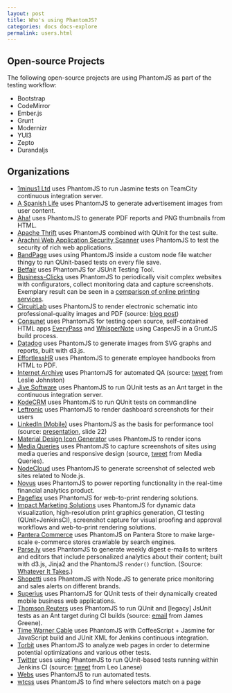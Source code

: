 ```yaml
---
layout: post
title: Who's using PhantomJS?
categories: docs docs-explore
permalink: users.html
---
```


## Open-source Projects

The following open-source projects are using PhantomJS as part of the testing workflow:

* Bootstrap
* CodeMirror
* Ember.js
* Grunt
* Modernizr
* YUI3
* Zepto
* Durandaljs

## Organizations

* [1minus1 Ltd](http://1minus1.com) uses PhantomJS to run Jasmine tests on TeamCity continuous integration server.
* [A Spanish Life](http://aspanishlife.com) uses PhantomJS to generate advertisement images from user content.
* [Aha!](http://www.aha.io) uses PhantomJS to generate PDF reports and PNG thumbnails from HTML.
* [Apache Thrift](http://thrift.apache.org) uses PhantomJS combined with QUnit for the test suite.
* [Arachni Web Application Security Scanner](http://www.arachni-scanner.com/) uses PhantomJS to test the security of rich web applications.
* [BandPage](http://www.bandpage.com) uses using PhantomJS inside a custom node file watcher thingy to run QUnit-based tests on every file save.
* [Betfair](http://betfair.com) uses PhantomJS for JSUnit Testing Tool.
* [Business-Clicks](http://www.business-clicks.de) uses PhantomJS to periodically visit complex websites with configurators, collect monitoring data and capture screenshots. Exemplary result can be seen in a [comparison of online printing services](http://www.business-clicks.de/preisvergleich-druckprodukte).
* [CircuitLab](http://circuitlab.com) uses PhantomJS to render electronic schematic into professional-quality images and PDF (source: [blog post](https://www.circuitlab.com/blog/2012/06/20/rendering-16_000-schematics-in-the-cloud-with-rabbitmq-and/))
* [Consunet](https://consunet.com.au) uses PhantomJS for testing open source, self-contained HTML apps [EveryPass](https://consunet.com.au/products/everypass/) and [WhisperNote](https://consunet.com.au/products/whispernote/) using CasperJS in a GruntJS build process.
* [Datadog](http://www.datadoghq.com) uses PhantomJS to generate images from SVG graphs and reports, built with d3.js.
* [EffortlessHR](http://www.effortlesshr.com/) uses PhantomJS to generate employee handbooks from HTML to PDF.
* [Internet Archive](http://archive.org) uses PhantomJS for automated QA (source: [tweet](https://twitter.com/lljohnston/status/197691434990698496) from Leslie Johnston)
* [Jive Software](http://www.jivesoftware.com/) uses PhantomJS to run QUnit tests as an Ant target in the continuous integration server.
* [KodeCRM](http://www.kodecrm.com) uses PhantomJS to run QUnit tests on commandline
* [Leftronic](https://www.leftronic.com) uses PhantomJS to render dashboard screenshots for their users
* [LinkedIn (Mobile)](http://linkedin.com) uses PhantomJS as the basis for performance tool (source: [presentation](http://www.slideshare.net/phegaro/linkedin-mobile-how-do-we-do-it), slide 22)
* [Material Design Icon Generator](https://android.ferank.fr/page/generer-logo-material-design.php) uses PhantomJS to render icons
* [Media Queries](http://mediaqueri.es) uses PhantomJS to capture screenshots of sites using media queries and responsive design (source, [tweet](https://twitter.com/mediaqueries/status/202650584887730177) from Media Queries).
* [NodeCloud](http://www.nodecloud.org) uses PhantomJS to generate screenshot of selected web sites related to Node.js.
* [Novus](http://www.novus.com) uses PhantomJS to power reporting functionality in the real-time financial analytics product.
* [Pageflex](http://www.pageflex.com) uses PhantomJS for web-to-print rendering solutions.
* [Impact Marketing Solutions](http://www.solutionsbyimpact.com) uses PhantomJS for dynamic data visualization, high-resolution print graphics generation, CI testing (QUnit+JenkinsCI), screenshot capture for visual proofing and approval workflows and web-to-print rendering solutions.
* [Pantera Commerce](http://www.panteracom.com) uses PhantomJS on Pantera Store to make large-scale e-commerce stores crawlable by search engines.
* [Parse.ly](http://parse.ly) uses PhantomJS to generate weekly digest e-mails to writers and editors that include personalized analytics about their content; built with d3.js, Jinja2 and the PhantomJS ``render()`` function. (Source: [Whatever It Takes](http://blog.parsely.com/post/34241210620/whatever-it-takes).)
* [Shopetti](https://www.shopetti.com) uses PhantomJS with Node.JS to generate price monitoring and sales alerts on different brands.
* [Superius](http://www.superius.hr) uses PhantomJS for QUnit tests of their dynamically created mobile business web applications.
* [Thomson Reuters](http://thomsonreuters.com) uses PhantomJS to run QUnit and [legacy] JsUnit tests as an Ant target during CI builds (source: [email](https://groups.google.com/d/topic/phantomjs/tJhjQFZJAs4/discussion) from James Greene).
* [Time Warner Cable](http://www.timewarnercable.com) uses PhantomJS with CoffeeScript + Jasmine for JavaScript build and JUnit XML for Jenkins continuous integration.
* [Torbit](http://torbit.com) uses PhantomJS to analyze web pages in order to determine potential optimizations and various other tests.
* [Twitter](http://twitter.com) uses using PhantomJS to run QUnit-based tests running within Jenkins CI (source: [tweet](https://twitter.com/leolaneseltd/status/197766152745787392) from Leo Lanese)
* [Webs](http://www.webs.com/) uses PhantomJS to run automated tests.
* [wtcss](http://css.benjaminbenben.com) uses PhantomJS to find where selectors match on a page
